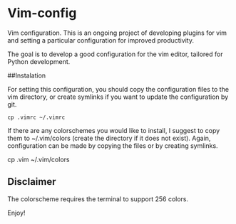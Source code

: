 Vim-config
==========

Vim configuration.
This is an ongoing project of developing plugins for vim and setting
a particular configuration for improved productivity.

The goal is to develop a good configuration for the vim editor, tailored
for Python development.

##Instalation

For setting this configuration, you should copy the configuration files to
the vim directory, or create symlinks if you want to update the configuration
by git.

    cp .vimrc ~/.vimrc

If there are any colorschemes you would like to install, I suggest to copy
them to ~/.vim/colors (create the directory if it does not exist).
Again, configuration can be made by copying the files or by creating symlinks.

   cp <colorscheme>.vim ~/.vim/colors

## Disclaimer
The colorscheme requires the terminal to support 256 colors.

Enjoy!
